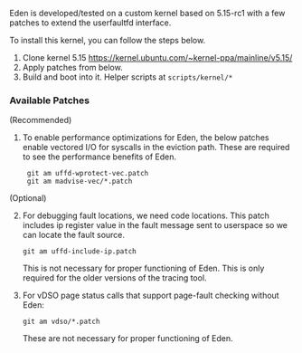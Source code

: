 Eden is developed/tested on a custom kernel based on 5.15-rc1 
with a few patches to extend the userfaultfd interface.


To install this kernel, you can follow the steps below.
1. Clone kernel 5.15
    https://kernel.ubuntu.com/~kernel-ppa/mainline/v5.15/
2. Apply patches from below.
3. Build and boot into it. Helper scripts at `scripts/kernel/*`

### Available Patches


(Recommended)

1. To enable performance optimizations for Eden, the below patches 
   enable vectored I/O for syscalls in the eviction path. These 
   are required to see the performance benefits of Eden.
   ```
    git am uffd-wprotect-vec.patch
    git am madvise-vec/*.patch
   ```

(Optional)

2. For debugging fault locations, we need code locations. This 
    patch includes ip register value in the fault message sent 
    to userspace so we can locate the fault source. 
    ```
    git am uffd-include-ip.patch
    ```
    This is not necessary for proper functioning of Eden. This is 
    only required for the older versions of the tracing tool.

3. For vDSO page status calls that support page-fault checking without Eden:
    ```
    git am vdso/*.patch
    ```
    These are not necessary for proper functioning of Eden.
